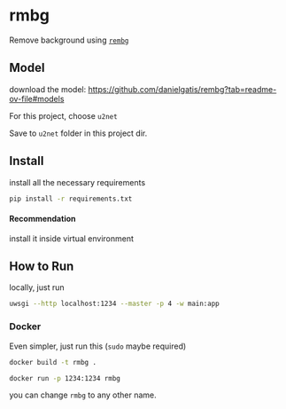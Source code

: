 # rmbg

Remove background using [`rembg`](https://github.com/danielgatis/rembg)

## Model

download the model: https://github.com/danielgatis/rembg?tab=readme-ov-file#models

For this project, choose `u2net`

Save to `u2net` folder in this project dir.

## Install

install all the necessary requirements

```bash
pip install -r requirements.txt
```

#### Recommendation

install it inside virtual environment

## How to Run

locally, just run

```bash
uwsgi --http localhost:1234 --master -p 4 -w main:app
```

### Docker

Even simpler, just run this (`sudo` maybe required)

```bash
docker build -t rmbg .

docker run -p 1234:1234 rmbg
```

you can change `rmbg` to any other name.

